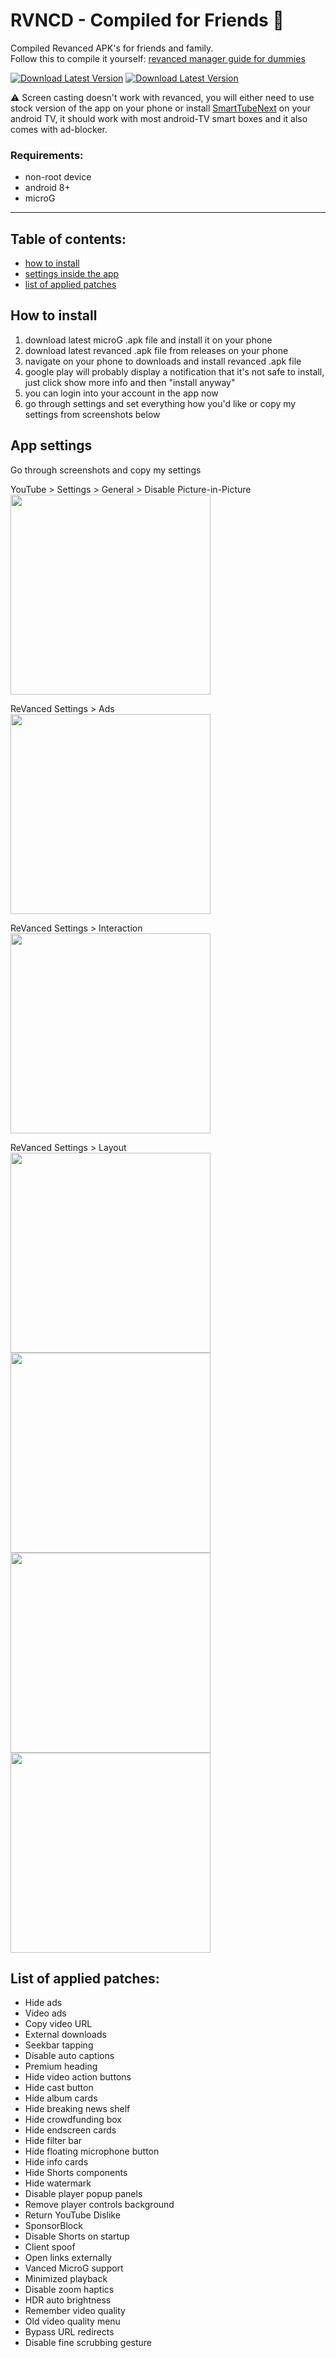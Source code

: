# RVNCD - Compiled for Friends 💖
Compiled Revanced APK's for friends and family.  
Follow this to compile it yourself: [revanced manager guide for dummies](https://www.reddit.com/r/revancedapp/comments/xlcny9/revanced_manager_guide_for_dummies/)
  
<p align="left">  
<a href="https://github.com/filippvl/rvncd/releases/latest"><img src="https://fdl.lucani.net/rvncd/dl-rvncd.png" alt="Download Latest Version"/></a>
<a href="https://github.com/TeamVanced/VancedMicroG/releases/latest"><img src="https://fdl.lucani.net/rvncd/dl-microg.png" alt="Download Latest Version"/></a>
</p>  

:warning: Screen casting doesn't work with revanced, you will either need to use stock version of the app on your phone or install [SmartTubeNext](https://github.com/yuliskov/SmartTubeNext/releases/latest) on your android TV, it should work with most android-TV smart boxes and it also comes with ad-blocker.

### Requirements:
- non-root device
- android 8+
- microG  
  
---  
  
## Table of contents:
- [how to install](https://github.com/filippvl/rvncd#how-to-install)
- [settings inside the app](https://github.com/filippvl/rvncd#app-settings)
- [list of applied patches](https://github.com/filippvl/rvncd#list-of-applied-patches)
  
  
## How to install  
1. download latest microG .apk file and install it on your phone
2. download latest revanced .apk file from releases on your phone
3. navigate on your phone to downloads and install revanced .apk file
4. google play will probably display a notification that it's not safe to install, just click show more info and then "install anyway"
5. you can login into your account in the app now
6. go through settings and set everything how you'd like or copy my settings from screenshots below
  
  
## App settings
Go through screenshots and copy my settings

YouTube > Settings > General > Disable Picture-in-Picture  
<img src="https://i.imgur.com/IXo0SI9.jpg" height="320px" />  

ReVanced Settings > Ads  
<img src="https://i.imgur.com/u6OQp3q.jpg" height="320px" />  

ReVanced Settings > Interaction  
<img src="https://i.imgur.com/HyECZT3.jpg" height="320px" />  

ReVanced Settings > Layout   
<img src="https://i.imgur.com/DTZ4x6r.jpg" height="320px" /> <img src="https://i.imgur.com/pdIMBNc.jpg" height="320px" /> <img src="https://i.imgur.com/jCrlUvf.jpg" height="320px" /> <img src="https://i.imgur.com/IgITcNQ.jpg" height="320px" />
  
  
  
## List of applied patches:
- Hide ads
- Video ads
- Copy video URL
- External downloads
- Seekbar tapping
- Disable auto captions
- Premium heading
- Hide video action buttons
- Hide cast button
- Hide album cards
- Hide breaking news shelf
- Hide crowdfunding box
- Hide endscreen cards
- Hide filter bar
- Hide floating microphone button
- Hide info cards
- Hide Shorts components
- Hide watermark
- Disable player popup panels
- Remove player controls background
- Return YouTube Dislike
- SponsorBlock
- Disable Shorts on startup
- Client spoof
- Open links externally
- Vanced MicroG support
- Minimized playback
- Disable zoom haptics
- HDR auto brightness
- Remember video quality
- Old video quality menu
- Bypass URL redirects
- Disable fine scrubbing gesture
